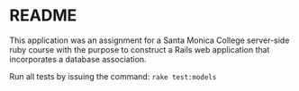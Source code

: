 # README

This application was an assignment for a Santa Monica College server-side ruby course with the purpose to construct a Rails web application that incorporates a database association.

Run all tests by issuing the command:
`rake test:models`
